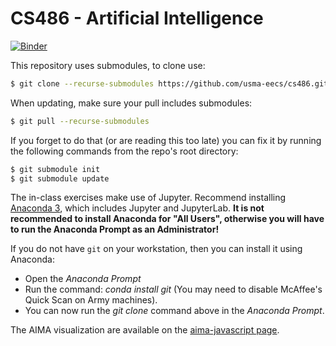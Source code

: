 # CS486 - Artificial Intelligence
[![Binder](http://mybinder.org/badge.svg)](https://mybinder.org/v2/gh/usma-eecs/cs486/master?urlpath=lab)

This repository uses submodules, to clone use:

```bash
$ git clone --recurse-submodules https://github.com/usma-eecs/cs486.git 
```

When updating, make sure your pull includes submodules:

```bash
$ git pull --recurse-submodules
```

If you forget to do that (or are reading this too late) you can fix it by running the following commands from the repo's root directory:

```bash
$ git submodule init
$ git submodule update
```

The in-class exercises make use of Jupyter. Recommend installing [Anaconda 3](https://www.anaconda.com/download/#windows), which includes Jupyter and JupyterLab. **It is not recommended to install Anaconda for "All Users", otherwise you will have to run the Anaconda Prompt as an Administrator!**

If you do not have `git` on your workstation, then you can install it using Anaconda:

* Open the *Anaconda Prompt*
* Run the command: *conda install git* (You may need to disable McAffee's Quick Scan on Army machines). 
* You can now run the *git clone* command above in the *Anaconda Prompt*.

The AIMA visualization are available on the [aima-javascript page](http://aimacode.github.io/aima-javascript/).
